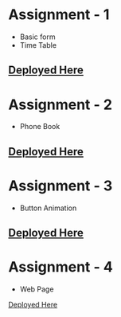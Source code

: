 # Assignment - 1
* Basic form
* Time Table

[Deployed Here](https://practical-hugle-a535a0.netlify.app/)
-----
# Assignment - 2
* Phone Book

[Deployed Here](https://quizzical-neumann-1daa80.netlify.app/)
-----
# Assignment - 3
* Button Animation

[Deployed Here](https://thirsty-heisenberg-cf72ae.netlify.app/)
-----
# Assignment - 4
* Web Page

[Deployed Here](https://hungry-dijkstra-5438c9.netlify.app)

